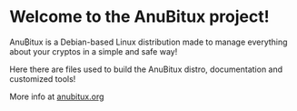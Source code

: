 # Welcome to the AnuBitux project!
Anu₿itux is a Debian-based Linux distribution made to manage everything about your cryptos in a simple and safe way!

Here there are files used to build the AnuBitux distro, documentation and customized tools!

More info at [anubitux.org](https://anubitux.org)
